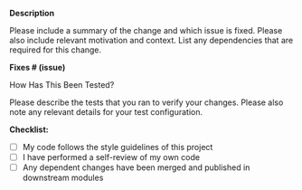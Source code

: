 **Description**

Please include a summary of the change and which issue is fixed. Please also include relevant motivation and context. List any dependencies that are required for this change.



**Fixes # (issue)**

How Has This Been Tested?

Please describe the tests that you ran to verify your changes. Please also note any relevant details for your test configuration.




**Checklist:**
 
- [ ]    My code follows the style guidelines of this project
- [ ]    I have performed a self-review of my own code
- [ ]   Any dependent changes have been merged and published in downstream modules
